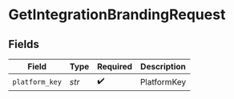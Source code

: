 # GetIntegrationBrandingRequest


## Fields

| Field              | Type               | Required           | Description        |
| ------------------ | ------------------ | ------------------ | ------------------ |
| `platform_key`     | *str*              | :heavy_check_mark: | PlatformKey        |